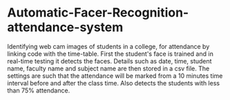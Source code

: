 # Automatic-Facer-Recognition-attendance-system

Identifying web cam images of students in a college, for attendance by linking code with the time-table. First the student's face is trained and in
real-time testing it detects the faces. Details such as date, time, student name, faculty name and subject
name are then stored in a csv file. The settings are such that the attendance will be marked from a 10 minutes time
interval before and after the class time. Also detects the students with less than 75% attendance.
